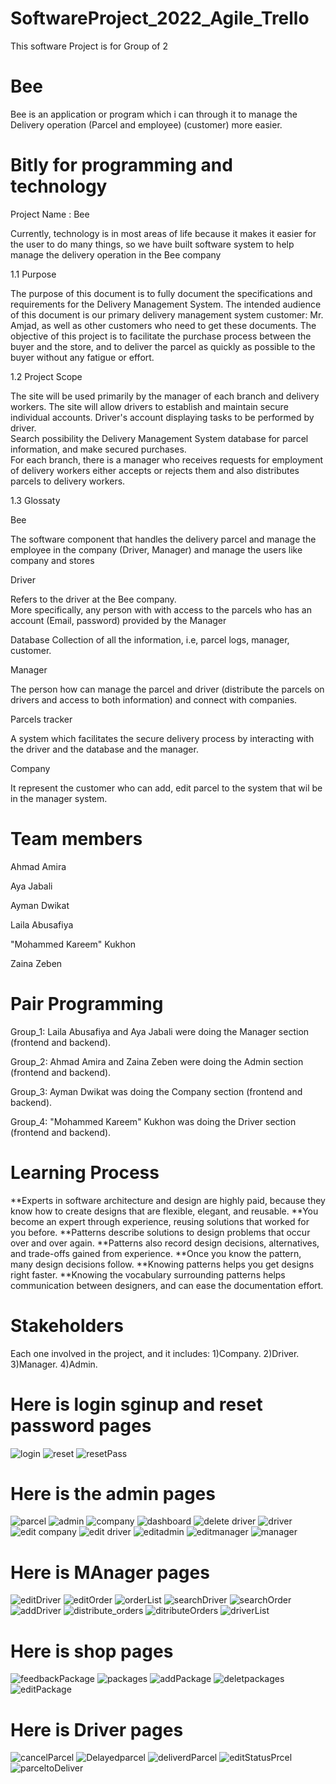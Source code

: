 # SoftwareProject_2022_Agile_Trello	
This software Project is for Group of 2	
# Bee	
Bee is an application or program which i can through it to manage the Delivery operation (Parcel and employee) (customer) more easier.	
# Bitly for programming and technology	


Project Name : Bee	

Currently, technology is in most areas of life because it makes it easier for the user to do many things, so we have built software system to help manage the delivery operation in the Bee company 	

1.1 Purpose	

The purpose of this document is to fully document the specifications and requirements for the Delivery Management System. The intended audience of this document is our primary delivery management system customer: Mr. Amjad, as well as other customers who need to get these documents.	
The objective of this project is to facilitate the purchase process between the buyer and the store, and to deliver the parcel as quickly as possible to the buyer without any fatigue or effort.	

1.2 Project Scope	

The site will be used primarily by the manager of each branch and delivery workers. The site will allow drivers to establish and maintain secure individual accounts. Driver's account displaying tasks to be performed by driver.	
Search possibility the Delivery Management System database for parcel information, and make secured purchases.	
For each branch, there is a manager who receives requests for employment of delivery workers either accepts or rejects them and also distributes parcels to delivery workers.	


1.3 Glossaty 	

Bee	

The software component that handles the delivery parcel and manage the employee in the company (Driver, Manager) and manage the users like company and stores 	

Driver	

Refers to the driver at the Bee company. 	
More specifically, any person with with access to the parcels who has an account (Email, password) provided by the Manager	

Database Collection of all the information, i.e, parcel logs, manager, customer.	

Manager 	

The person how can manage the parcel and driver (distribute the parcels on drivers and access to both information) and connect with companies.	

Parcels tracker 	

A system which facilitates the secure delivery process by interacting with the driver and the database and the manager.	

Company 	

It represent the customer who can add, edit parcel to the system that wil be in the manager system.	

# Team members	
Ahmad Amira	

Aya Jabali	

Ayman Dwikat	

Laila Abusafiya	

"Mohammed Kareem" Kukhon	

Zaina Zeben	

# Pair Programming 

Group_1: Laila Abusafiya and Aya Jabali were doing the Manager section (frontend and backend).

Group_2: Ahmad Amira and Zaina Zeben were doing the Admin section (frontend and backend).

Group_3: Ayman Dwikat was doing the Company section (frontend and backend).

Group_4: "Mohammed Kareem" Kukhon was doing the Driver section (frontend and backend).

# Learning Process
**Experts in software architecture and design are highly paid, because they know how to create 
designs that are flexible, elegant, and reusable. **You become an expert through experience, 
reusing solutions that worked for you before. **Patterns describe solutions to design problems
that occur over and over again. **Patterns also record design decisions, alternatives, and 
trade-offs gained from experience. **Once you know the pattern, many design decisions follow. 
**Knowing patterns helps you get designs right faster. **Knowing the vocabulary surrounding 
patterns helps communication between designers, and can ease the documentation effort.

# Stakeholders

Each one involved in the project, and it includes: 1)Company. 2)Driver. 3)Manager. 4)Admin.
 
# Here is login sginup and reset password pages
![login](https://user-images.githubusercontent.com/100162487/168092322-4ace81ec-fd11-47c4-9803-2df647b4cea9.jpg)
![reset](https://user-images.githubusercontent.com/100162487/168092337-93b5ae32-b124-487d-8ce0-7209022c548a.jpg)
![resetPass](https://user-images.githubusercontent.com/100162487/168092342-de769cc2-1b90-46ec-a6fb-e0fda4a631a2.jpg)

# Here is the admin pages

![parcel](https://user-images.githubusercontent.com/100162487/168093757-1bfc790e-4620-47e8-900d-968c6527596d.jpg)
![admin](https://user-images.githubusercontent.com/100162487/168093765-5a497a00-7728-4d4e-9423-3abfe637a6a0.jpg)
![company](https://user-images.githubusercontent.com/100162487/168093769-fb3b90fd-7888-4e42-8669-130698a71600.jpg)
![dashboard](https://user-images.githubusercontent.com/100162487/168093772-2dfa9c00-a91b-4041-820b-79b1135eefef.jpg)
![delete driver](https://user-images.githubusercontent.com/100162487/168093775-bc3e9b54-b286-42c2-ac02-2ae0ed094261.jpg)
![driver](https://user-images.githubusercontent.com/100162487/168093778-0462da2a-8582-499b-8346-b58f10d074c2.jpg)
![edit company](https://user-images.githubusercontent.com/100162487/168093781-2274c7fd-2e62-4158-804f-6244faaa0767.jpg)
![edit driver](https://user-images.githubusercontent.com/100162487/168093783-606b8bcd-8146-45ac-8896-816b9cfd6714.jpg)
![editadmin](https://user-images.githubusercontent.com/100162487/168093787-58e22887-223a-427f-9edf-e84c5bd59056.jpg)
![editmanager](https://user-images.githubusercontent.com/100162487/168093789-4b4605b5-8e09-47b9-8fcd-999e18be167f.jpg)
![manager](https://user-images.githubusercontent.com/100162487/168093793-181d8b4a-2183-4b99-b771-d2533af1d856.jpg)

# Here is MAnager pages

![editDriver](https://user-images.githubusercontent.com/100162487/168094323-d5bfaccd-c77e-4c13-b487-6fbf660bb700.jpg)
![editOrder](https://user-images.githubusercontent.com/100162487/168094333-93b3f8b3-048e-42a0-bf50-b4723a2dd952.jpg)
![orderList](https://user-images.githubusercontent.com/100162487/168094335-05264f76-032e-46d6-8b90-a5fb8aebd048.jpg)
![searchDriver](https://user-images.githubusercontent.com/100162487/168094337-96cd6d73-298b-4a87-b28f-19de167221d0.jpg)
![searchOrder](https://user-images.githubusercontent.com/100162487/168094338-f5d7b995-c68f-4884-bfed-78b30924fff1.jpg)
![addDriver](https://user-images.githubusercontent.com/100162487/168094341-326839df-47c3-4ef8-8cef-3a0092fc5015.jpg)
![distribute_orders](https://user-images.githubusercontent.com/100162487/168094342-ad5bf1e0-163f-43e1-8b3f-429b7dec9ef8.jpg)
![ditributeOrders](https://user-images.githubusercontent.com/100162487/168094343-872e3f79-c4ab-4d78-beca-d6a11c3d056a.jpg)
![driverList](https://user-images.githubusercontent.com/100162487/168094346-8a9f0afd-954d-4491-a422-c0d8b926e7a9.jpg)

# Here is shop pages

![feedbackPackage](https://user-images.githubusercontent.com/100162487/168094780-11958d94-dcbc-4b70-a8bc-2fe7a3c8cf2a.jpg)
![packages](https://user-images.githubusercontent.com/100162487/168094795-e79ad532-6e9f-446d-8b85-9adfb7702812.jpg)
![addPackage](https://user-images.githubusercontent.com/100162487/168094802-06821358-eef1-4955-ac08-1f3d59054faf.jpg)
![deletpackages](https://user-images.githubusercontent.com/100162487/168094805-5cf16912-1f5c-4c1e-875c-e30c4cab0241.jpg)
![editPackage](https://user-images.githubusercontent.com/100162487/168094810-05065a62-8f5c-43a5-af44-036d9cf2e84a.jpg)

# Here is Driver pages
![cancelParcel](https://user-images.githubusercontent.com/100162487/168095270-dedfc302-96c4-4256-a6d6-7aea555d9b6e.jpg)
![Delayedparcel](https://user-images.githubusercontent.com/100162487/168095278-49e67cc0-c46a-4c44-ab16-dc901de9c38c.jpg)
![deliverdParcel](https://user-images.githubusercontent.com/100162487/168095286-8631dc2d-2ad3-4b75-b4f9-13b41e72ca17.jpg)
![editStatusPrcel](https://user-images.githubusercontent.com/100162487/168095291-592f07b4-4165-4d28-bd1e-57f744528063.jpg)
![parceltoDeliver](https://user-images.githubusercontent.com/100162487/168095293-bcb2a3a5-9a24-4aeb-a4fe-7ad21087dfb4.jpg)
